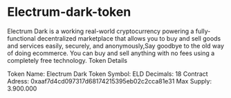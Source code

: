 # Electrum-dark-token

Electrum Dark is a working real-world cryptocurrency powering a fully-functional decentralized marketplace that allows you to buy and sell goods and services easily, securely, and anonymously,Say goodbye to the old way of doing ecommerce.
You can buy and sell anything with no fees using a completely free technology.
Token Details

Token Name: Electrum Dark
Token Symbol: ELD
Decimals: 18
Contract Adress: 0xaaf7d4cd097317d68174215395eb02c2cca81e31 
Max Supply: 3.900.000
